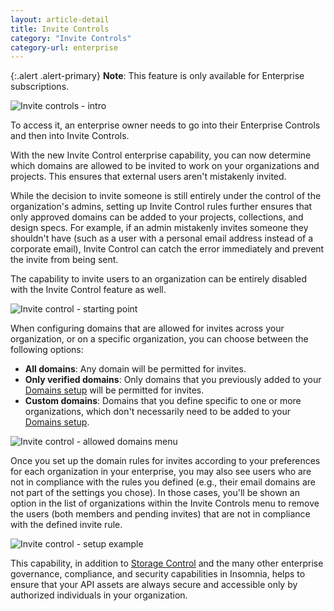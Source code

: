 ```yaml
---
layout: article-detail
title: Invite Controls
category: "Invite Controls"
category-url: enterprise
---
```


{:.alert .alert-primary}
**Note**: This feature is only available for Enterprise subscriptions.

![Invite controls - intro](/assets/images/invite-control-intro.png)

To access it, an enterprise owner needs to go into their Enterprise Controls and then into Invite Controls.

With the new Invite Control enterprise capability, you can now determine which domains are allowed to be invited to work on your organizations and projects. This ensures that external users aren't mistakenly invited.

While the decision to invite someone is still entirely under the control of the organization's admins, setting up Invite Control rules further ensures that only approved domains can be added to your projects, collections, and design specs. For example, if an admin mistakenly invites someone they shouldn't have (such as a user with a personal email address instead of a corporate email), Invite Control can catch the error immediately and prevent the invite from being sent.

The capability to invite users to an organization can be entirely disabled with the Invite Control feature as well.

![Invite control - starting point](/assets/images/invite-control-start.png)

When configuring domains that are allowed for invites across your organization, or on a specific organization, you can choose between the following options:

- **All domains**: Any domain will be permitted for invites.
- **Only verified domains**: Only domains that you previously added to your [Domains setup](/insomnia/manage-domains) will be permitted for invites.
- **Custom domains**: Domains that you define specific to one or more organizations, which don't necessarily need to be added to your [Domains setup](/insomnia/manage-domains).

![Invite control - allowed domains menu](/assets/images/invite-control-allowed-domains.png)

Once you set up the domain rules for invites according to your preferences for each organization in your enterprise, you may also see users who are not in compliance with the rules you defined (e.g., their email domains are not part of the settings you chose). In those cases, you'll be shown an option in the list of organizations within the Invite Controls menu to remove the users (both members and pending invites) that are not in compliance with the defined invite rule.

![Invite control - setup example](/assets/images/invite-control-setup-example.png)

This capability, in addition to [Storage Control](/insomnia/storage-control) and the many other enterprise governance, compliance, and security capabilities in Insomnia, helps to ensure that your API assets are always secure and accessible only by authorized individuals in your organization.
